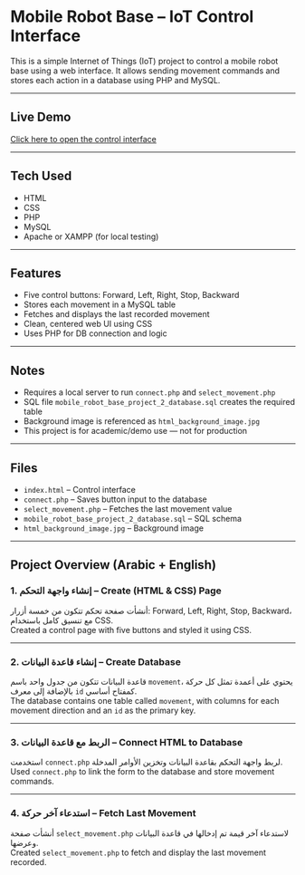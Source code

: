 # Mobile Robot Base – IoT Control Interface

This is a simple Internet of Things (IoT) project to control a mobile robot base using a web interface. It allows sending movement commands and stores each action in a database using PHP and MySQL.

---

##  Live Demo  
[Click here to open the control interface](https://wael-a-alghamdi.github.io/Mobile-robot-base/index.html)

---

##  Tech Used  
- HTML  
- CSS  
- PHP  
- MySQL  
- Apache or XAMPP (for local testing)

---

##  Features  
- Five control buttons: Forward, Left, Right, Stop, Backward  
- Stores each movement in a MySQL table  
- Fetches and displays the last recorded movement  
- Clean, centered web UI using CSS  
- Uses PHP for DB connection and logic

---

##  Notes  
- Requires a local server to run `connect.php` and `select_movement.php`  
- SQL file `mobile_robot_base_project_2_database.sql` creates the required table  
- Background image is referenced as `html_background_image.jpg`  
- This project is for academic/demo use — not for production

---

##  Files  
- `index.html` – Control interface  
- `connect.php` – Saves button input to the database  
- `select_movement.php` – Fetches the last movement value  
- `mobile_robot_base_project_2_database.sql` – SQL schema  
- `html_background_image.jpg` – Background image

---

##  Project Overview (Arabic + English)

### 1. إنشاء واجهة التحكم – Create (HTML & CSS) Page  
أنشأت صفحة تحكم تتكون من خمسة أزرار: Forward, Left, Right, Stop, Backward، مع تنسيق كامل باستخدام CSS.  
Created a control page with five buttons and styled it using CSS.

---

### 2. إنشاء قاعدة البيانات – Create Database  
قاعدة البيانات تتكون من جدول واحد باسم `movement`، يحتوي على أعمدة تمثل كل حركة بالإضافة إلى معرف `id` كمفتاح أساسي.  
The database contains one table called `movement`, with columns for each movement direction and an `id` as the primary key.

---

### 3. الربط مع قاعدة البيانات – Connect HTML to Database  
استخدمت `connect.php` لربط واجهة التحكم بقاعدة البيانات وتخزين الأوامر المدخلة.  
Used `connect.php` to link the form to the database and store movement commands.

---

### 4. استدعاء آخر حركة – Fetch Last Movement  
أنشأت صفحة `select_movement.php` لاستدعاء آخر قيمة تم إدخالها في قاعدة البيانات وعرضها.  
Created `select_movement.php` to fetch and display the last movement recorded.
